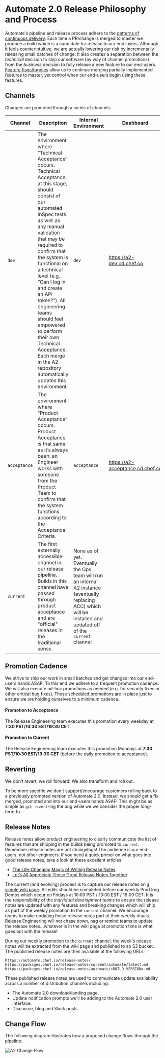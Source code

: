 # Automate 2.0 Release Philosophy and Process

Automate's pipeline and release process adhere to the [patterns of continuous delivery](https://continuousdelivery.com/implementing/patterns/). Each time a PR/change is merged to master we produce a build which is a candidate for release to our end-users. Although it feels counterintuitive, we are actually lowering our risk by incrementally releasing small batches of change. It also creates a separation between the _technical_ decision to ship our software (by way of channel promotions) from the _business_ decision to fully release a new feature to our end-users. [Feature flags/toggles](https://martinfowler.com/bliki/FeatureToggle.html) allow us to continue merging partially implemented features to master, yet control when our end-users begin using these features.

## Channels

Changes are promoted through a series of channels

Channel | Description | Internal Environment | Dashboard
------- | ----------- | -------------------- | ---------
`dev` | The environment where “Technical Acceptance” occurs. Technical Acceptance, at this stage, should consist of our automated InSpec tests as well as any manual validation that may be required to confirm that the system is functional on a technical level (e.g. “Can I log in and create an API token?”). All engineering teams should feel empowered to perform their own Technical Acceptance. Each merge in the A2 repository automatically updates this environment.| `dev` |https://a2-dev.cd.chef.co
`acceptance` | The environment where “Product Acceptance” occurs. Product Acceptance is that same as it’s always been: an Engineer works with someone from the Product Team to confirm that the system functions according to the Acceptance Criteria. | `acceptance` | https://a2-acceptance.cd.chef.co
`current` | The first externally accessible channel in our release pipeline. Builds in this channel have passed through product acceptance and are "official" releases in the traditional sense. | None as of yet. Eventually the Ops team will run an internal A2 instance (eventually replacing ACC) which will be installed and updated off of the `current` channel | |

## Promotion Cadence

We strive to ship our work in small batches and get changes into our end-users hands ASAP. To this end we adhere to a frequent promotion cadence. We will also execute ad-hoc promotions as needed (e.g. for security fixes or other critical bug fixes). These scheduled promotions are in place just to ensure we are holding ourselves to a minimum cadence.

#### Promotion to Acceptance

The Release Engineering team executes this promotion every weekday at **7:30 PST/10:30 EST/19:30 CET**.

#### Promotion to Current

The Release Engineering team executes this promotion Mondays at **7:30 PST/10:30 EST/19:30 CET** (before the daily promotion to acceptance).

## Reverting

We don't revert, we roll forward! We also transform and roll out.

To be more specific we don't support/encourage customers rolling back to a previously promoted version of Automate 2.0. Instead, we should get a fix merged, promoted and into our end-users hands ASAP. This might be as simple as `git revert`-ing the bug while we we consider the proper long-term fix.

## Release Notes

Release notes allow product engineering to clearly communicate the list of features that are shipping in the builds being promoted to `current`. Remember release notes are not changelogs! The audience is our end-users, not other engineers. If you need a quick primer on what goes into good release notes, take a look at these excellent articles:

- [The Life-Changing Magic of Writing Release Notes](https://medium.com/@DigitalGov/the-life-changing-magic-of-writing-release-notes-4c460970565)
- [Let’s All Appreciate These Great Release Notes Together](https://www.prodpad.com/blog/writing-release-notes/)

The current (and evolving) process is to capture our release notes on [a simple wiki page](https://github.com/chef/automate/wiki/Pending-Release-Notes). All edits should be completed before our weekly Prod Eng Demos which occur on Fridays at 10:00 PST / 13:00 EST / 19:00 CET. It is the responsibility of the _individual development teams_ to ensure the release notes are updated with any features and breaking changes which will ship as part of the weekly promotion to the `current` channel. We encourage teams to make updating these release notes part of their weekly rituals. Release Engineering will not chase down, nag or remind teams to update the release notes...whatever is in the wiki page at promotion time is what goes out with the release!

During our weekly promotion to the `current` channel, the week's release notes will be extracted from the wiki page and published to an S3 bucket. The published release notes are then available at the following URLs:

```
https://automate.chef.io/release-notes/
https://packages.chef.io/release-notes/current/automate/latest.md
https://packages.chef.io/release-notes/automate/<BUILD_VERSION>.md
```

These published release notes are used to communicate update availability across a number of distribution channels including:

- The Automate 2.0 download/landing page.
- Update notification prompts we'll be adding to the Automate 2.0 user interface.
- Discourse, blog and Slack posts

## Change Flow

The following diagram illustrates how a proposed change flows through the pipeline:

![A2 Change Flow](./dev-docs/diagrams/a2-change-flow.png)
